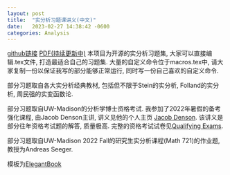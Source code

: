 ```yaml
---
layout: post
title:  "实分析习题课讲义(中文)"
date:   2023-02-27 14:38:42 -0600
categories: Analysis
---
```

[github链接](https://github.com/kumiko-euphonium/Real-Analysis-Problem-Set-LaTeX)
[PDF(持续更新中)](/assets/pdf/RAproblemSet_Mar_12.pdf)
本项目为开源的实分析习题集, 大家可以直接编辑.tex文件, 打造最适合自己的习题集. 
大量的自定义命令位于macros.tex中, 请大家复制一份以保证我写的部分能够正常运行, 同时写一份自己喜欢的自定义命令.

部分习题取自各大实分析经典教材, 包括但不限于Stein的实分析, Folland的实分析, 周民强的实变函数论. 

部分习题取自UW-Madison的分析学博士资格考试. 我参加了2022年暑假的备考强化课程, 由Jacob Denson主讲, 讲义见他的个人主页 [Jacob Denson](https://docs.google.com/viewer?url=https://github.com/jdjake/Notes/raw/master/Math/Analysis/2021_SEP.pdf). 该讲义是部分往年资格考试题的解答, 质量极高. 完整的资格考试试卷见[Qualifying Exams](https://www.library.wisc.edu/amp/services/course-reserves-exams/).

部分习题取自UW-Madison 2022 Fall的研究生实分析课程(Math 721)的作业题, 教授为Andreas Seeger. 

模板为[ElegantBook](https://github.com/ElegantLaTeX/ElegantBook)